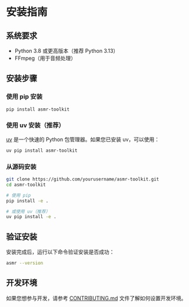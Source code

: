 # 安装指南

## 系统要求

- Python 3.8 或更高版本（推荐 Python 3.13）
- FFmpeg（用于音频处理）

## 安装步骤

### 使用 pip 安装

```bash
pip install asmr-toolkit
```

### 使用 uv 安装（推荐）

[uv](https://github.com/astral-sh/uv) 是一个快速的 Python 包管理器。如果您已安装 uv，可以使用：

```bash
uv pip install asmr-toolkit
```

### 从源码安装

```bash
git clone https://github.com/yourusername/asmr-toolkit.git
cd asmr-toolkit

# 使用 pip
pip install -e .

# 或使用 uv（推荐）
uv pip install -e .
```

## 验证安装

安装完成后，运行以下命令验证安装是否成功：

```bash
asmr --version
```

## 开发环境

如果您想参与开发，请参考 [CONTRIBUTING.md](../CONTRIBUTING.md) 文件了解如何设置开发环境。
